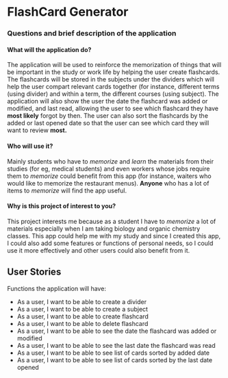 # FlashCard Generator

### Questions and brief description of the application

#### What will the application do?
The application will be used to reinforce the memorization of things that will be important in the study or work life
by helping the user create flashcards. The flashcards will be stored in the subjects under the dividers which will help 
the user compart relevant cards together (for instance, different terms (using divider) and within a term, 
the different courses (using subject). The application will also show the user the date the flashcard was added 
or modified, and  last read, allowing the user to see which flashcard they have **most likely** forgot by then. 
The user can also sort the flashcards by the added or last opened date so that the user can see which card they 
will want to review **most.**

#### Who will use it?
Mainly students who have to *memorize* and *learn* the materials from their studies (for eg, medical students)
and even workers whose jobs require them to *memorize* could benefit from this app 
(for instance, waiters who would like to memorize the restaurant menus). 
**Anyone** who has a lot of items to *memorize* will find the app useful. 

#### Why is this project of interest to you?
This project interests me because as a student I have to *memorize* a lot of materials especially when I am taking 
biology and organic chemistry classes. This app could help me with my study and since I created this app,
I could also add some features or functions of personal needs, so I could use it more effectively and 
other users could also benefit from it.

## User Stories

Functions the application will have:
- As a user, I want to be able to create a divider
- As a user, I want to be able to create a subject
- As a user, I want to be able to create flashcard
- As a user, I want to be able to delete flashcard
- As a user, I want to be able to see the date the flashcard was added or modified
- As a user, I want to be able to see the last date the flashcard was read
- As a user, I want to be able to see list of cards sorted by added date
- As a user, I want to be able to see list of cards sorted by the last date opened
